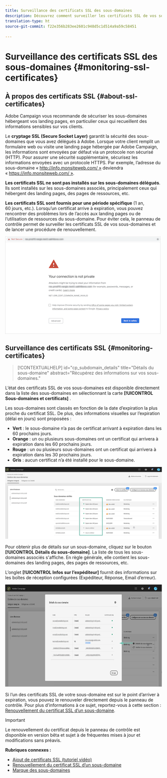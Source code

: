 ```yaml
---
title: Surveillance des certificats SSL des sous-domaines
description: Découvrez comment surveiller les certificats SSL de vos sous-domaines
translation-type: ht
source-git-commit: f22e356b283ee2601c948d5c1d514a9a59c58451

---
```



# Surveillance des certificats SSL des sous-domaines {#monitoring-ssl-certificates}

## À propos des certificats SSL {#about-ssl-certificates}

Adobe Campaign vous recommande de sécuriser les sous-domaines hébergeant vos landing pages, en particulier ceux qui recueillent des informations sensibles sur vos clients.

Le **cryptage SSL (Secure Socket Layer)** garantit la sécurité des sous-domaines que vous avez délégués à Adobe. Lorsque votre client remplit un formulaire web ou visite une landing page hébergée par Adobe Campaign, les informations sont envoyées par défaut via un protocole non sécurisé (HTTP). Pour assurer une sécurité supplémentaire, sécurisez les informations envoyées avec un protocole HTTPS. Par exemple, l’adresse du sous-domaine « http://info.monsiteweb.com/ » deviendra « https://info.monsiteweb.com/ ».

**Les certificats SSL ne sont pas installés sur les sous-domaines délégués**. Ils sont installés sur les sous-domaines associés, principalement ceux qui hébergent des landing pages, des pages de ressources, etc.

**Les certificats SSL sont fournis pour une période spécifique** (1 an, 60 jours, etc.). Lorsqu’un certificat arrive à expiration, vous pouvez rencontrer des problèmes lors de l’accès aux landing pages ou de l’utilisation de ressources du sous-domaine. Pour éviter cela, le panneau de contrôle permet de surveiller les certificats SSL de vos sous-domaines et de lancer une procédure de renouvellement.

![](assets/no_certificate.png)

## Surveillance des certificats SSL {#monitoring-certificates}

>[!CONTEXTUALHELP]
>id=&quot;cp_subdomain_details&quot;
>title=&quot;Détails du sous-domaine&quot;
>abstract=&quot;Récupérez des informations sur vos sous-domaines.&quot;

L’état des certificats SSL de vos sous-domaines est disponible directement dans la liste des sous-domaines en sélectionnant la carte **[!UICONTROL Sous-domaines et certificats]** .

Les sous-domaines sont classés en fonction de la date d’expiration la plus proche du certificat SSL. De plus, des informations visuelles sur l’expiration (délai en jours) sont proposées :

* **Vert** : le sous-domaine n’a pas de certificat arrivant à expiration dans les 60 prochains jours.
* **Orange** : un ou plusieurs sous-domaines ont un certificat qui arrivera à expiration dans les 60 prochains jours.
* **Rouge** : un ou plusieurs sous-domaines ont un certificat qui arrivera à expiration dans les 30 prochains jours.
* **Gris** : aucun certificat n’a été installé pour le sous-domaine.

![](assets/subdomains_list.png)

Pour obtenir plus de détails sur un sous-domaine, cliquez sur le bouton **[!UICONTROL Détails du sous-domaine]**.
La liste de tous les sous-domaines associés s&#39;affiche. En règle générale, elle contient les sous-domaines des landing pages, des pages de ressources, etc.

L’onglet **[!UICONTROL Infos sur l’expéditeur]** fournit des informations sur les boîtes de réception configurées (Expéditeur, Réponse, Email d’erreur).

![](assets/subdomain_details.png)

Si l’un des certificats SSL de votre sous-domaine est sur le point d’arriver à expiration, vous pouvez le renouveler directement depuis le panneau de contrôle. Pour plus d’informations à ce sujet, reportez-vous à cette section : [Renouvellement du certificat SSL d’un sous-domaine](../../subdomains-certificates/using/renewing-subdomain-certificate.md).

>[!IMPORTANT]
>
>Le renouvellement du certificat depuis le panneau de contrôle est disponible en version bêta et sujet à de fréquentes mises à jour et modifications sans préavis.

**Rubriques connexes :**

* [Ajout de certificats SSL (tutoriel vidéo)](https://docs.adobe.com/content/help/en/campaign-learn/campaign-standard-tutorials/administrating/control-panel/adding-ssl-certificates.html)
* [Renouvellement du certificat SSL d’un sous-domaine](../../subdomains-certificates/using/renewing-subdomain-certificate.md)
* [Marque des sous-domaines](../../subdomains-certificates/using/subdomains-branding.md)
